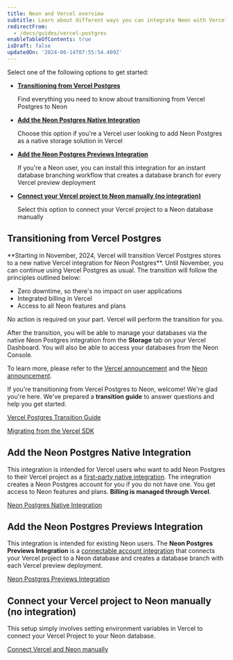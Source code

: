 ```yaml
---
title: Neon and Vercel overview
subtitle: Learn about different ways you can integrate Neon with Vercel
redirectFrom:
  - /docs/guides/vercel-postgres
enableTableOfContents: true
isDraft: false
updatedOn: '2024-06-14T07:55:54.409Z'
---
```


Select one of the following options to get started:

- **[Transitioning from Vercel Postgres](#transitioning-from-vercel-postgres)**

  Find everything you need to know about transitioning from Vercel Postgres to Neon

- **[Add the Neon Postgres Native Integration](#add-the-neon-postgres-native-integration)**

  Choose this option if you're a Vercel user looking to add Neon Postgres as a native storage solution in Vercel

- **[Add the Neon Postgres Previews Integration](#add-the-neon-postgres-previews-integration)**

  If you're a Neon user, you can install this integration for an instant database branching workflow that creates a database branch for every Vercel preview deployment

- **[Connect your Vercel project to Neon manually (no integration)](#connect-your-vercel-project-to-neon-manually-no-integration)**

  Select this option to connect your Vercel project to a Neon database manually

## Transitioning from Vercel Postgres

  <Admonition type="important">
  **Starting in November, 2024, Vercel will transition Vercel Postgres stores to a new native Vercel integration for Neon Postgres**. Until November, you can continue using Vercel Postgres as usual. The transition will follow the principles outlined below:

- Zero downtime, so there's no impact on user applications
- Integrated billing in Vercel
- Access to all Neon features and plans

No action is required on your part. Vercel will perform the transition for you.

After the transition, you will be able to manage your databases via the native Neon Postgres integration from the **Storage** tab on your Vercel Dashboard. You will also be able to access your databases from the Neon Console.

To learn more, please refer to the [Vercel announcement](https://vercel.com/blog/introducing-the-vercel-marketplace) and the [Neon announcement](https://neon.tech/blog/leveling-up-our-partnership-with-vercel).
</Admonition>

If you're transitioning from Vercel Postgres to Neon, welcome! We're glad you're here. We've prepared a **transition guide** to answer questions and help you get started.

<DetailIconCards>

<a href="/docs/guides/vercel-postgres-transition-guide" description="Everything you need to know about transitioning from Vercel Postgres to Neon" icon="vercel">Vercel Postgres Transition Guide</a>

<a href="https://neon.tech/guides/vercel-sdk-migration" description="Learn how to migrate from the Vercel SDK to the Neon serverless driver" icon="vercel">Migrating from the Vercel SDK</a>

</DetailIconCards>

## Add the Neon Postgres Native Integration

This integration is intended for Vercel users who want to add Neon Postgres to their Vercel project as a [first-party native integration](https://vercel.com/docs/integrations/install-an-integration/product-integration). The integration creates a Neon Postgres account for you if you do not have one. You get access to Neon features and plans. **Billing is managed through Vercel**.

<DetailIconCards>

<a href="/docs/guides/vercel-native-integration" description="Learn how to install the Neon Postgres Native Integration from the Vercel Marketplace" icon="vercel">Neon Postgres Native Integration</a>

</DetailIconCards>

## Add the Neon Postgres Previews Integration

This integration is intended for existing Neon users. The **Neon Postgres Previews Integration** is a [connectable account integration](https://vercel.com/docs/integrations/install-an-integration/add-a-connectable-account#manage-connectable-accounts) that connects your Vercel project to a Neon database and creates a database branch with each Vercel preview deployment.

<DetailIconCards>

<a href="/docs/guides/vercel-previews-integration" description="Learn how to install the Neon Postgres Preview Integration for a database branch with each preview deployment" icon="vercel">Neon Postgres Previews Integration</a>

</DetailIconCards>

## Connect your Vercel project to Neon manually (no integration)

This setup simply involves setting environment variables in Vercel to connect your Vercel Project to your Neon database.

<DetailIconCards>

<a href="/docs/guides/vercel-previews-integration" description="Connect your Vercel project to Neon manually (no integration)" icon="vercel">Connect Vercel and Neon manually</a>

</DetailIconCards>
